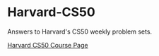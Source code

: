 # Harvard-CS50

Answers to Harvard's CS50 weekly problem sets.

[Harvard CS50 Course Page](https://courses.edx.org/courses/course-v1:HarvardX+CS50+X/course/)
